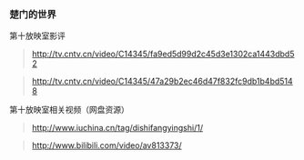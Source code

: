 ### 楚门的世界
第十放映室影评
> http://tv.cntv.cn/video/C14345/fa9ed5d99d2c45d3e1302ca1443dbd52

> http://tv.cntv.cn/video/C14345/47a29b2ec46d47f832fc9db1b4bd5148

第十放映室相关视频（网盘资源）
> http://www.iuchina.cn/tag/dishifangyingshi/1/

> http://www.bilibili.com/video/av813373/